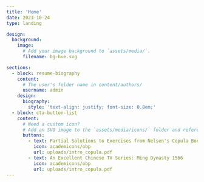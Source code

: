 ```yaml
---
title: 'Home'
date: 2023-10-24
type: landing

design:
  background:
    image:
      # Add your image background to `assets/media/`.
      filename: bg-hue.svg

sections:
  - block: resume-biography
    content:
      # The user's folder name in content/authors/
      username: admin
    design:
      biography:
        style: 'text-align: justify; font-size: 0.8em;'
  - block: cta-button-list
    content:
      # Need a custom icon?
      # Add an SVG image to the `assets/media/icons/` folder and reference it in the `icon` field below
      buttons:
        - text: Partial Solutions to Exercises from Nelsen's Copula Book (2nd Edition)
          icon: academicons/obp
          url: uploads/intro_copula.pdf
        - text: An Excellent Chinese TV Series: Ming Dynasty 1566
          icon: academicons/obp
          url: uploads/intro_copula.pdf
---
```


